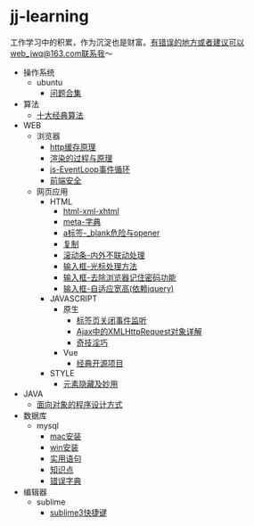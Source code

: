 # jj-learning
工作学习中的积累，作为沉淀也是财富。有错误的地方或者建议可以web_jwq@163.com联系我～

- 操作系统
  - ubuntu
    - [问题合集](./操作系统/ubuntu/问题合集.md)
- 算法
  - [十大经典算法](./算法/十大经典算法.md)
- WEB
  - 浏览器
    - [http缓存原理](./WEB/浏览器/http缓存原理.md)
    - [渲染的过程与原理](./WEB/浏览器/渲染的过程与原理.md)
    - [js-EventLoop事件循环](./WEB/浏览器/js-EventLoop事件循环.md)
    - [前端安全](./WEB/浏览器/前端安全.md)
  - 网页应用
    - HTML
      - [html-xml-xhtml](./WEB/网页应用/HTML/html-xml-xhtml.md)
      - [meta-字典](./WEB/网页应用/HTML/meta-字典.md)
      - [a标签-_blank危险与opener](./WEB/网页应用/HTML/a标签-_blank危险与opener.md)
      - [复制](./WEB/网页应用/HTML/复制.md)
      - [滚动条-内外不联动处理](./WEB/网页应用/HTML/滚动条-内外不联动处理.md)
      - [输入框-光标处理方法](./WEB/网页应用/HTML/输入框-光标处理方法.md)
      - [输入框-去除浏览器记住密码功能](./WEB/网页应用/HTML/输入框-去除浏览器记住密码功能.md)
      - [输入框-自适应宽高(依赖jquery)](./WEB/网页应用/HTML/输入框-自适应宽高(依赖jquery).md)
    - JAVASCRIPT
      - 原生
        - [标签页关闭事件监听](./WEB/网页应用/JAVASCRIPT/原生/标签页关闭事件监听.md)
        - [Ajax中的XMLHttpRequest对象详解](./WEB/网页应用/JAVASCRIPT/原生/Ajax中的XMLHttpRequest对象详解.md)
        - [奇技淫巧](./WEB/网页应用/JAVASCRIPT/原生/奇技淫巧.md)
      - Vue
        - [经典开源项目](./WEB/网页应用/JAVASCRIPT/Vue/经典开源项目.md)
    - STYLE
      - [元素隐藏及妙用](./WEB/网页应用/STYLE/元素隐藏及妙用.md)
- JAVA
  - [面向对象的程序设计方式](./JAVA/面向对象的程序设计方式.md)
- 数据库
  - mysql
    - [mac安装](./数据库/mysql/mac安装.md)
    - [win安装](./数据库/mysql/win安装.md)
    - [实用语句](./数据库/mysql/实用语句.md)
    - [知识点](./数据库/mysql/知识点.md)
    - [错误字典](./数据库/mysql/错误字典.md)
- 编辑器
  - sublime
    - [sublime3快捷键](./编辑器/sublime/sublime3快捷键.md)